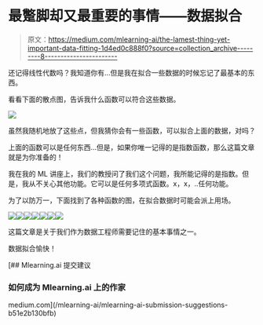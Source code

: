 # 最蹩脚却又最重要的事情——数据拟合

> 原文：<https://medium.com/mlearning-ai/the-lamest-thing-yet-important-data-fitting-1d4ed0c888f0?source=collection_archive---------8----------------------->

还记得线性代数吗？我知道你有…但是我在拟合一些数据的时候忘记了最基本的东西。

看看下面的散点图，告诉我什么函数可以符合这些数据。

![](img/9498ab2c19bd7786ab129bcce613c2d8.png)

虽然我随机地放了这些点，但我猜你会有一些函数，可以拟合上面的数据，对吗？

上面的函数可以是任何东西…但是，如果你唯一记得的是指数函数，那么这篇文章就是为你准备的！

我在我的 ML 讲座上，我们的教授问了我们这个问题，我所能记得的是指数。但是，我从不关心其他功能。它可以是任何多项式函数。x，x，..任何功能。

为了以防万一，下面找到了各种函数的图，在拟合数据时可能会派上用场。

![](img/5dcbf548a3d29014d372831294733c8e.png)![](img/95cfdddbc47ec0becfef5da63002e031.png)![](img/daf05deb81d15a0d7ca7cecbd543af11.png)![](img/0d4be9b0c1a6161e98f5605e7fa4511f.png)![](img/3cd83d6113e9797522e2862000dfa7f4.png)![](img/75bf622898dbf4c8d086d8e4577e22c5.png)![](img/e73c1d5198170121966a05fb432464f2.png)

这篇文章是关于我们作为数据工程师需要记住的基本事情之一。

数据拟合愉快！

[](/mlearning-ai/mlearning-ai-submission-suggestions-b51e2b130bfb) [## Mlearning.ai 提交建议

### 如何成为 Mlearning.ai 上的作家

medium.com](/mlearning-ai/mlearning-ai-submission-suggestions-b51e2b130bfb)